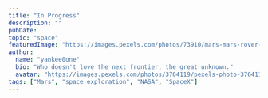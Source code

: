 ```yaml
---
title: "In Progress"
description: ""
pubDate: 
topic: "space"
featuredImage: "https://images.pexels.com/photos/73910/mars-mars-rover-space-travel-robot-73910.jpeg"
author:
  name: "yankee0one"
  bio: "Who doesn't love the next frontier, the great unknown."
  avatar: "https://images.pexels.com/photos/3764119/pexels-photo-3764119.jpeg"
tags: ["Mars", "space exploration", "NASA", "SpaceX"]
---
```



